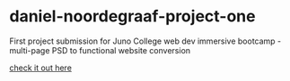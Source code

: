 # daniel-noordegraaf-project-one
First project submission for Juno College web dev immersive bootcamp - multi-page PSD to functional website conversion


[check it out here](https://danielnoo.github.io/daniel-noordegraaf-project-one/)
